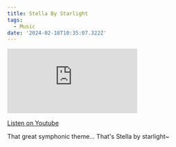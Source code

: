 ```yaml
---
title: Stella By Starlight
tags:
  - Music
date: '2024-02-18T10:35:07.322Z'
---
```


<iframe src="https://www.youtube-nocookie.com/embed/FNe5ECevEg4?modestbranding=1&showinfo=0&rel=0" title="YouTube video player" frameborder="0" allow="accelerometer; autoplay; encrypted-media; gyroscope; picture-in-picture;" allowfullscreen className="youtube_video"></iframe>

[Listen on Youtube](https://youtu.be/FNe5ECevEg4)

That great symphonic theme... That's Stella by starlight~
